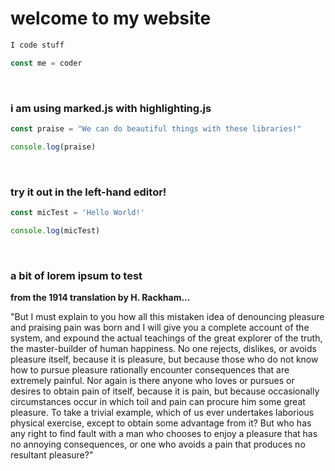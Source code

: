 # welcome to my website

```javascript
I code stuff

const me = coder
```
&nbsp;
### i am using marked.js with highlighting.js

```javascript
const praise = "We can do beautiful things with these libraries!"

console.log(praise)
```

&nbsp;
### try it out in the left-hand editor!

```javascript
const micTest = 'Hello World!'

console.log(micTest)
```
&nbsp;
### a bit of lorem ipsum to test

**from the 1914 translation by H. Rackham...**

"But I must explain to you how all this mistaken idea of denouncing pleasure and praising pain was born and I will give you a complete account of the system, and expound the actual teachings of the great explorer of the truth, the master-builder of human happiness. No one rejects, dislikes, or avoids pleasure itself, because it is pleasure, but because those who do not know how to pursue pleasure rationally encounter consequences that are extremely painful. Nor again is there anyone who loves or pursues or desires to obtain pain of itself, because it is pain, but because occasionally circumstances occur in which toil and pain can procure him some great pleasure. To take a trivial example, which of us ever undertakes laborious physical exercise, except to obtain some advantage from it? But who has any right to find fault with a man who chooses to enjoy a pleasure that has no annoying consequences, or one who avoids a pain that produces no resultant pleasure?"